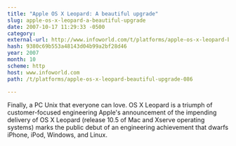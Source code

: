 ```yaml
---
title: "Apple OS X Leopard: A beautiful upgrade"
slug: apple-os-x-leopard-a-beautiful-upgrade
date: 2007-10-17 11:29:33 -0500
category: 
external-url: http://www.infoworld.com/t/platforms/apple-os-x-leopard-beautiful-upgrade-086
hash: 9380c69b553a48143d04b99a2bf28d46
year: 2007
month: 10
scheme: http
host: www.infoworld.com
path: /t/platforms/apple-os-x-leopard-beautiful-upgrade-086

---
```


Finally, a PC Unix that everyone can love. OS X Leopard is a triumph of customer-focused engineering Apple's announcement of the impending delivery of OS X Leopard (release 10.5 of Mac and Xserve operating systems) marks the public debut of an engineering achievement that dwarfs iPhone, iPod, Windows, and Linux.
